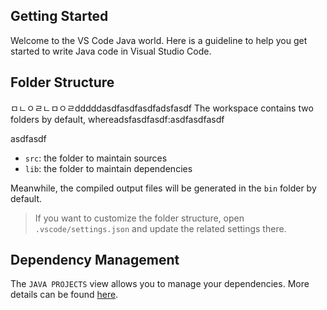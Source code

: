 ## Getting Started

Welcome to the VS Code Java world. Here is a guideline to help you get started to write Java code in Visual Studio Code.

## Folder Structure
ㅁㄴㅇㄹㄴㅁㅇㄹdddddasdfasdfasdfadsfasdf
The workspace contains two folders by default, whereadsfasdfasdf:asdfasdfasdf

asdfasdf

- `src`: the folder to maintain sources
- `lib`: the folder to maintain dependencies

Meanwhile, the compiled output files will be generated in the `bin` folder by default.

> If you want to customize the folder structure, open `.vscode/settings.json` and update the related settings there.

## Dependency Management

The `JAVA PROJECTS` view allows you to manage your dependencies. More details can be found [here](https://github.com/microsoft/vscode-java-dependency#manage-dependencies).
